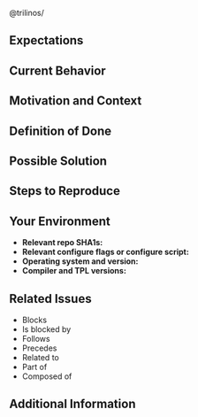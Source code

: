 <!---
Provide a general summary of the issue in the Title above.  If this issue
pertains to a particular package in Trilinos, it's worthwhile to start the
title with "PackageName:  ".
-->

<!---
Note that anything between these delimiters is a comment that will not appear
in the issue description once created.  Click on the Preview tab to see what
everything will look like when you submit.
-->

<!---
Feel free to delete anything from this template that is not applicable to the
issue you are submitting.
-->

<!---
Replace <teamName> below with the appropriate Trilinos package/team name.
-->
@trilinos/<teamName>

<!---
Assignees:  If you know anyone who should likely tackle this issue, select them
from the Assignees drop-down on the right.
-->

<!---
Lables:  Choose any applicable package names from the Labels drop-down on the
right.  Additionally, choose a label to indicate the type of issue, for
instance, bug, build, documentation, enhancement, etc.
-->

## Expectations
<!---
Tell us what you think should happen, how you think things should work, what
you would like to see in the documentation, etc.
-->

## Current Behavior
<!---
Tell us how the current behavior fails to meet your expectations in some way.
-->

## Motivation and Context
<!---
How has this expectation failure affected you?  What are you trying to
accomplish?  Why do we need to address this?  What does it have to do with
anything?  Providing context helps us come up with a solution that is most
useful in the real world.
-->

## Definition of Done
<!---
Tell us what needs to happen.  If necessary, give us a task lisk along the
lines of:                                                   
- [ ] First do this.
- [ ] Then do that.
- [ ] Also this other thing.
-->

## Possible Solution
<!---
Not obligatory, but suggest a fix for the bug or documentation, or suggest
ideas on how to implement the addition or change.
-->

## Steps to Reproduce
<!---
Provide a link to a live example, or an unambiguous set of steps to reproduce
this issue.  Include code to reproduce, if relevant. 
1. Do this.
1. Do that.
1. Shake fist angrily at computer.
-->

## Your Environment
<!---
Include relevant details about your environment such that we can replicate this
issue.
-->
- **Relevant repo SHA1s:**  
- **Relevant configure flags or configure script:**  
- **Operating system and version:**  
- **Compiler and TPL versions:**  

## Related Issues
<!---
If applicable, let us know how this bug is related to any other open issues:
-->
* Blocks 
* Is blocked by 
* Follows 
* Precedes 
* Related to 
* Part of 
* Composed of 

## Additional Information
<!---
Anything else that might be helpful for us to know in addressing this issue:
* Configure log file:  
* Build log file:  
* Test log file:  
* When was the last time everything worked (date/time; SHA1s; etc.)?
* What did you do that made the bug rear its ugly head?
* Have you tried turning it off and on again?
-->
